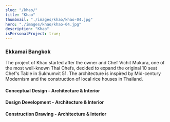 ```yaml
---
slug: "/khao/"
title: "Khao"
thumbnail: "./images/khao/khao-04.jpg"
hero: "./images/khao/khao-04.jpg"
description: "Khao"
isPersonalProject: true;
---
```


### Ekkamai Bangkok

The project of Khao started after the owner and Chef Vichit Mukura, one of the most well-known Thai Chefs, decided to expand the original 10 seat Chef's Table in Sukhumvit 51. The architecture is inspired by Mid-century Modernism and the construction of local rice houses in Thailand.

#### Conceptual Design - Architecture & Interior

#### Design Development - Architecture & Interior

#### Construction Drawing - Architecture & Interior
